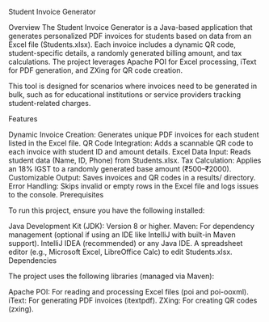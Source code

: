 Student Invoice Generator




Overview
The Student Invoice Generator is a Java-based application that generates personalized PDF invoices for students based on data from an Excel file (Students.xlsx). Each invoice includes a dynamic QR code, student-specific details, a randomly generated billing amount, and tax calculations. The project leverages Apache POI for Excel processing, iText for PDF generation, and ZXing for QR code creation.




This tool is designed for scenarios where invoices need to be generated in bulk, such as for educational institutions or service providers tracking student-related charges.





Features


Dynamic Invoice Creation: Generates unique PDF invoices for each student listed in the Excel file.
QR Code Integration: Adds a scannable QR code to each invoice with student ID and amount details.
Excel Data Input: Reads student data (Name, ID, Phone) from Students.xlsx.
Tax Calculation: Applies an 18% IGST to a randomly generated base amount (₹500–₹2000).
Customizable Output: Saves invoices and QR codes in a results/ directory.
Error Handling: Skips invalid or empty rows in the Excel file and logs issues to the console.
Prerequisites




To run this project, ensure you have the following installed:

Java Development Kit (JDK): Version 8 or higher.
Maven: For dependency management (optional if using an IDE like IntelliJ with built-in Maven support).
IntelliJ IDEA (recommended) or any Java IDE.
A spreadsheet editor (e.g., Microsoft Excel, LibreOffice Calc) to edit Students.xlsx.
Dependencies




The project uses the following libraries (managed via Maven):

Apache POI: For reading and processing Excel files (poi and poi-ooxml).
iText: For generating PDF invoices (itextpdf).
ZXing: For creating QR codes (zxing).
